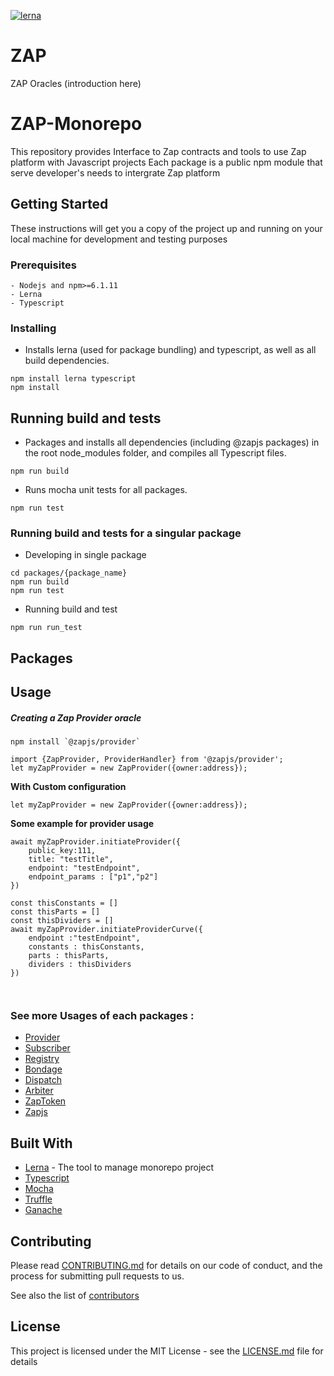 [![lerna](https://img.shields.io/badge/maintained%20with-lerna-cc00ff.svg)](https://lerna.js.org/)

# ZAP
ZAP Oracles (introduction here)
# ZAP-Monorepo

This repository provides Interface to Zap contracts and tools to use Zap platform with Javascript projects
Each package is a public npm module that serve developer's needs to intergrate Zap platform

## Getting Started

These instructions will get you a copy of the project up and running on your local machine for development and testing purposes

### Prerequisites

```
- Nodejs and npm>=6.1.11
- Lerna
- Typescript
```

### Installing

- Installs lerna (used for package bundling) and typescript, as well as all build dependencies.

```
npm install lerna typescript
npm install
```


## Running build and tests

- Packages and installs all dependencies (including @zapjs packages) in the root
  node_modules folder, and compiles all Typescript files.

```
npm run build

```
- Runs mocha unit tests for all packages.

```
npm run test
```            

### Running build and tests for a singular package

- Developing in single package

```
cd packages/{package_name}
npm run build
npm run test
```

- Running build and test

```
npm run run_test
```
## Packages


## Usage
##### Creating a Zap Provider oracle
```
npm install `@zapjs/provider`
```
```
import {ZapProvider, ProviderHandler} from '@zapjs/provider';
let myZapProvider = new ZapProvider({owner:address});
```
**With Custom configuration**
```
let myZapProvider = new ZapProvider({owner:address});
```
**Some example for provider usage**
```
await myZapProvider.initiateProvider({
    public_key:111,
    title: "testTitle",
    endpoint: "testEndpoint",
    endpoint_params : ["p1","p2"]
})

const thisConstants = []
const thisParts = []
const thisDividers = []
await myZapProvider.initiateProviderCurve({
    endpoint :"testEndpoint",
    constants : thisConstants,
    parts : thisParts,
    dividers : thisDividers
})



```

### See more Usages of each packages :
* [Provider](https://github.com/zapproject/Zap-monorepo/tree/master/packages/Provider/README.md)
* [Subscriber](https://github.com/zapproject/Zap-monorepo/tree/master/packages/Subscriber/README.md)
* [Registry](https://github.com/zapproject/zap-monorepo/blob/master/packages/Registry/README.md)
* [Bondage](https://github.com/zapproject/Zap-monorepo/tree/master/packages/Bondage/README.md)
* [Dispatch](https://github.com/zapproject/Zap-monorepo/tree/master/packages/Dispatch/README.md)
* [Arbiter](https://github.com/zapproject/Zap-monorepo/tree/master/packages/Arbiter/README.md)
* [ZapToken](https://github.com/zapproject/Zap-monorepo/tree/master/packages/ZapToken/README.md)
* [Zapjs](https://github.com/zapproject/Zap-monorepo/tree/master/packages/ZapJs/README.md)


## Built With

* [Lerna](https://lernajs.io/) - The tool to manage monorepo project
* [Typescript](https://www.typescriptlang.org/)
* [Mocha](https://mochajs.org/)
* [Truffle](https://truffleframework.com/)
* [Ganache](https://truffleframework.com/ganache)

## Contributing

Please read [CONTRIBUTING.md]() for details on our code of conduct, and the process for submitting pull requests to us.


See also the list of [contributors](https://github.com/zapproject/Zap-monorepo/graphs/contributors)

## License

This project is licensed under the MIT License - see the [LICENSE.md](LICENSE.md) file for details
